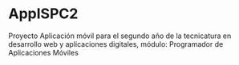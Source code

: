 # AppISPC2

Proyecto Aplicación móvil para el segundo año de la tecnicatura en desarrollo web y aplicaciones digitales, módulo: Programador de Aplicaciones Móviles 
